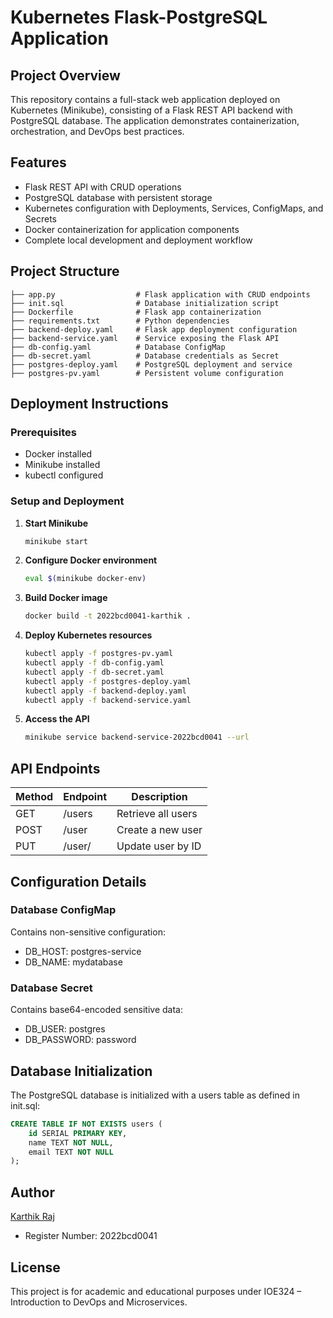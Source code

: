 # Kubernetes Flask-PostgreSQL Application

## Project Overview
This repository contains a full-stack web application deployed on Kubernetes (Minikube), consisting of a Flask REST API backend with PostgreSQL database. The application demonstrates containerization, orchestration, and DevOps best practices.

## Features
- Flask REST API with CRUD operations
- PostgreSQL database with persistent storage
- Kubernetes configuration with Deployments, Services, ConfigMaps, and Secrets
- Docker containerization for application components
- Complete local development and deployment workflow

## Project Structure
```
├── app.py                  # Flask application with CRUD endpoints
├── init.sql                # Database initialization script
├── Dockerfile              # Flask app containerization
├── requirements.txt        # Python dependencies
├── backend-deploy.yaml     # Flask app deployment configuration
├── backend-service.yaml    # Service exposing the Flask API
├── db-config.yaml          # Database ConfigMap
├── db-secret.yaml          # Database credentials as Secret
├── postgres-deploy.yaml    # PostgreSQL deployment and service
├── postgres-pv.yaml        # Persistent volume configuration
```

## Deployment Instructions

### Prerequisites
- Docker installed
- Minikube installed
- kubectl configured

### Setup and Deployment

1. **Start Minikube**
   ```bash
   minikube start
   ```

2. **Configure Docker environment**
   ```bash
   eval $(minikube docker-env)
   ```

3. **Build Docker image**
   ```bash
   docker build -t 2022bcd0041-karthik .
   ```

4. **Deploy Kubernetes resources**
   ```bash
   kubectl apply -f postgres-pv.yaml
   kubectl apply -f db-config.yaml
   kubectl apply -f db-secret.yaml
   kubectl apply -f postgres-deploy.yaml
   kubectl apply -f backend-deploy.yaml
   kubectl apply -f backend-service.yaml
   ```

5. **Access the API**
   ```bash
   minikube service backend-service-2022bcd0041 --url
   ```

## API Endpoints

| Method | Endpoint    | Description         |
|--------|-------------|---------------------|
| GET    | /users      | Retrieve all users  |
| POST   | /user       | Create a new user   |
| PUT    | /user/<id>  | Update user by ID   |

## Configuration Details

### Database ConfigMap
Contains non-sensitive configuration:
- DB_HOST: postgres-service
- DB_NAME: mydatabase

### Database Secret
Contains base64-encoded sensitive data:
- DB_USER: postgres
- DB_PASSWORD: password

## Database Initialization
The PostgreSQL database is initialized with a users table as defined in init.sql:

```sql
CREATE TABLE IF NOT EXISTS users (
    id SERIAL PRIMARY KEY,
    name TEXT NOT NULL,
    email TEXT NOT NULL
);
```

## Author
[Karthik Raj](https://github.com/karthikkraj)
- Register Number: 2022bcd0041

## License
This project is for academic and educational purposes under IOE324 – Introduction to DevOps and Microservices.
